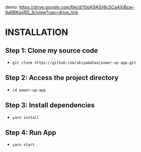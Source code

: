 demo: https://drive.google.com/file/d/10pK9ASji8cSCaAXiBcw-9aRBKaxRD_3r/view?usp=drive_link

# INSTALLATION
## Step 1: Clone my source code
- `git clone https://github.com/akiyamahaa/power-up-app.git`
## Step 2: Access the project directory
- `cd power-up-app`
## Step 3: Install dependencies
- `yarn install`
## Step 4: Run App
- `yarn start`
